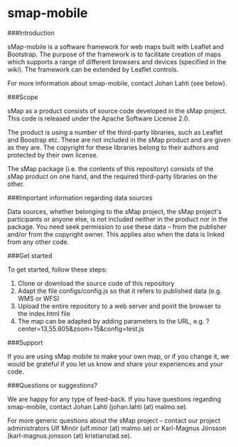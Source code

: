 smap-mobile
===========

###Introduction

sMap-mobile is a software framework for web maps built with Leaflet and Bootstrap. The purpose of the framework is to facilitate creation of maps which supports a range of different browsers and devices (specified in the wiki). The framework can be extended by Leaflet controls.

For more information about smap-mobile, contact Johan Lahti (see below).

###Scope

sMap as a product consists of source code developed in the sMap project. This code is released under the Apache Software License 2.0.

The product is using a number of the third-party libraries, such as Leaflet and Boostrap etc. These are not included in the sMap product and are given as they are. The copyright for these libraries belong to their authors and protected by their own license.

The sMap package (i.e. the contents of this repository) consists of the sMap product on one hand, and the required third-party libraries on the other.

###Important information regarding data sources

Data sources, whether belonging to the sMap project, the sMap project's participants or anyone else, is not included neither in the product nor in the package. You need seek permission to use these data – from the publisher and/or from the copyright owner. This applies also when the data is linked from any other code.

###Get started

To get started, follow these steps:
1. Clone or download the source code of this repository
2. Adapt the file configs/config.js so that it refers to published data (e.g. WMS or WFS)
3. Upload the entire repository to a web server and point the browser to the index.html file
4. The map can be adapted by adding parameters to the URL, e.g. ?center=13,55.605&zoom=15&config=test.js

###Support

If you are using sMap mobile to make your own map, or if you change it, we would be grateful if you let us know and share your experiences and your code.

###Questions or suggestions?

We are happy for any type of feed-back. If you have questions regarding smap-mobile, contact Johan Lahti (johan.lahti (at) malmo.se).

For more generic questions about the sMap project – contact our project administrators Ulf Minör (ulf.minor (at) malmo.se) or Karl-Magnus Jönsson (karl-magnus.jonsson (at) kristianstad.se).
